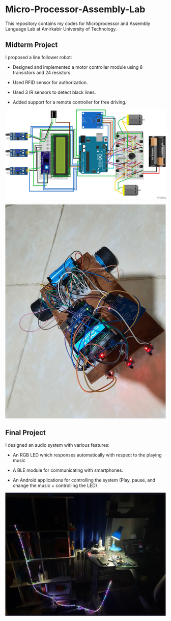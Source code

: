 # Micro-Processor-Assembly-Lab

This repository contains my codes for Microprocessor and Assembly Language Lab at Amirkabir University of Technology.



## Midterm Project

I proposed a line follower robot:

- Designed and implemented a motor controller module using 8 transistors and 24 resistors.

- Used RFID sensor for authorization.

- Used 3 IR sensors to detect black lines.

- Added support for a remote controller for free driving.

![](./06-%20Mini%20Project%20(Line%20Follower%20Robot)/Circuit.png)

![](./06-%20Mini%20Project%20(Line%20Follower%20Robot)/Images/Robot5.jpg)



## Final Project

I designed an audio system with various features:

- An RGB LED which responses automatically with respect to the playing music 

- A BLE module for communicating with smartphones.

- An Android applications for controlling the system (Play, pause, and change the music + controlling the LED) 

![](./10-Final%20Project(Bluetooth%20Audio%20System)/result.jpeg)
